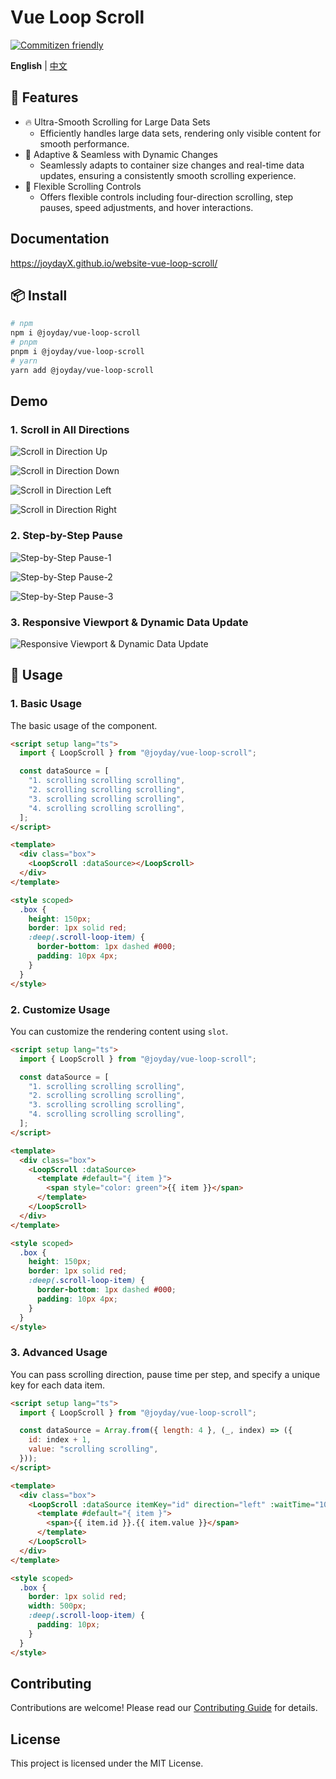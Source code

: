 # Vue Loop Scroll

[![Commitizen friendly](https://img.shields.io/badge/commitizen-friendly-brightgreen.svg)](http://commitizen.github.io/cz-cli/)

**English** | [中文](./README.zh-CN.md)

## 🚀 Features

- 🔥 Ultra-Smooth Scrolling for Large Data Sets
  - Efficiently handles large data sets, rendering only visible content for smooth performance.
- 🌟 Adaptive & Seamless with Dynamic Changes
  - Seamlessly adapts to container size changes and real-time data updates, ensuring a consistently smooth scrolling experience.
- 🔧 Flexible Scrolling Controls
  - Offers flexible controls including four-direction scrolling, step pauses, speed adjustments, and hover interactions.

## Documentation

<https://joydayX.github.io/website-vue-loop-scroll/>

## 📦 Install

```bash
# npm
npm i @joyday/vue-loop-scroll
# pnpm
pnpm i @joyday/vue-loop-scroll
# yarn
yarn add @joyday/vue-loop-scroll
```

## Demo

### 1. Scroll in All Directions

![Scroll in Direction Up](https://ik.imagekit.io/uxo1w62ii/npm/vue-loop-scroll/%E5%90%91%E4%B8%8A%E6%BB%9A%E5%8A%A8.gif?updatedAt=1744700804839)

![Scroll in Direction Down](https://ik.imagekit.io/uxo1w62ii/npm/vue-loop-scroll/%E5%90%91%E4%B8%8B%E6%BB%9A%E5%8A%A8.gif?updatedAt=1744700865824)

![Scroll in Direction Left](https://ik.imagekit.io/uxo1w62ii/npm/vue-loop-scroll/%E5%90%91%E5%B7%A6%E6%BB%9A%E5%8A%A8.gif?updatedAt=1744700825999)

![Scroll in Direction Right](https://ik.imagekit.io/uxo1w62ii/npm/vue-loop-scroll/%E5%90%91%E5%8F%B3%E6%BB%9A%E5%8A%A8.gif?updatedAt=1744700866570)

### 2. Step-by-Step Pause

![Step-by-Step Pause-1](https://ik.imagekit.io/uxo1w62ii/npm/vue-loop-scroll/%E5%8D%95%E6%AD%A5%E6%BB%9A%E5%8A%A8%E5%81%9C%E9%A1%BF-1.gif?updatedAt=1744700886956)

![Step-by-Step Pause-2](https://ik.imagekit.io/uxo1w62ii/npm/vue-loop-scroll/%E5%8D%95%E6%AD%A5%E6%BB%9A%E5%8A%A8%E5%81%9C%E9%A1%BF-2.gif?updatedAt=1744700886365)

![Step-by-Step Pause-3](https://ik.imagekit.io/uxo1w62ii/npm/vue-loop-scroll/%E6%BB%9A%E5%8A%A8%E5%81%9C%E9%A1%BF-%E6%8C%89%E9%A1%B5%E6%BB%9A%E5%8A%A8.gif?updatedAt=1744700948853)

### 3. Responsive Viewport & Dynamic Data Update

![Responsive Viewport & Dynamic Data Update](https://ik.imagekit.io/uxo1w62ii/npm/vue-loop-scroll/%E8%87%AA%E9%80%82%E5%BA%94%E8%A7%86%E5%8F%A3%E5%A4%A7%E5%B0%8F%E5%92%8C%E5%8A%A8%E6%80%81%E6%95%B0%E6%8D%AE%E6%9B%B4%E6%96%B0.gif?updatedAt=1744700971941)

## 🦄 Usage

### 1. Basic Usage

The basic usage of the component.

```html
<script setup lang="ts">
  import { LoopScroll } from "@joyday/vue-loop-scroll";

  const dataSource = [
    "1. scrolling scrolling scrolling",
    "2. scrolling scrolling scrolling",
    "3. scrolling scrolling scrolling",
    "4. scrolling scrolling scrolling",
  ];
</script>

<template>
  <div class="box">
    <LoopScroll :dataSource></LoopScroll>
  </div>
</template>

<style scoped>
  .box {
    height: 150px;
    border: 1px solid red;
    :deep(.scroll-loop-item) {
      border-bottom: 1px dashed #000;
      padding: 10px 4px;
    }
  }
</style>
```

### 2. Customize Usage

You can customize the rendering content using `slot`.

```html
<script setup lang="ts">
  import { LoopScroll } from "@joyday/vue-loop-scroll";

  const dataSource = [
    "1. scrolling scrolling scrolling",
    "2. scrolling scrolling scrolling",
    "3. scrolling scrolling scrolling",
    "4. scrolling scrolling scrolling",
  ];
</script>

<template>
  <div class="box">
    <LoopScroll :dataSource>
      <template #default="{ item }">
        <span style="color: green">{{ item }}</span>
      </template>
    </LoopScroll>
  </div>
</template>

<style scoped>
  .box {
    height: 150px;
    border: 1px solid red;
    :deep(.scroll-loop-item) {
      border-bottom: 1px dashed #000;
      padding: 10px 4px;
    }
  }
</style>
```

### 3. Advanced Usage

You can pass scrolling direction, pause time per step, and specify a unique key for each data item.

```html
<script setup lang="ts">
  import { LoopScroll } from "@joyday/vue-loop-scroll";

  const dataSource = Array.from({ length: 4 }, (_, index) => ({
    id: index + 1,
    value: "scrolling scrolling",
  }));
</script>

<template>
  <div class="box">
    <LoopScroll :dataSource itemKey="id" direction="left" :waitTime="1000">
      <template #default="{ item }">
        <span>{{ item.id }}.{{ item.value }}</span>
      </template>
    </LoopScroll>
  </div>
</template>

<style scoped>
  .box {
    border: 1px solid red;
    width: 500px;
    :deep(.scroll-loop-item) {
      padding: 10px;
    }
  }
</style>
```

## Contributing

Contributions are welcome! Please read our [Contributing Guide](./CONTRIBUTING.md) for details.

## License

This project is licensed under the MIT License.
